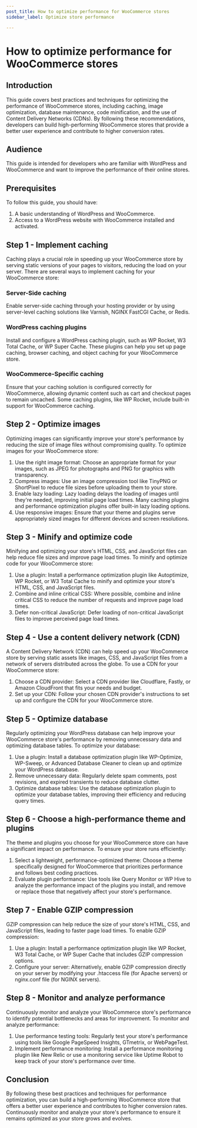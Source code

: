 ```yaml
---
post_title: How to optimize performance for WooCommerce stores
sidebar_label: Optimize store performance

---
```


# How to optimize performance for WooCommerce stores

## Introduction

This guide covers best practices and techniques for optimizing the performance of WooCommerce stores, including caching, image optimization, database maintenance, code minification, and the use of Content Delivery Networks (CDNs). By following these recommendations, developers can build high-performing WooCommerce stores that provide a better user experience and contribute to higher conversion rates.

## Audience

This guide is intended for developers who are familiar with WordPress and WooCommerce and want to improve the performance of their online stores.

## Prerequisites

To follow this guide, you should have:

1. A basic understanding of WordPress and WooCommerce.
2. Access to a WordPress website with WooCommerce installed and activated.

## Step 1 - Implement caching

Caching plays a crucial role in speeding up your WooCommerce store by serving static versions of your pages to visitors, reducing the load on your server. There are several ways to implement caching for your WooCommerce store:

### Server-Side caching

Enable server-side caching through your hosting provider or by using server-level caching solutions like Varnish, NGINX FastCGI Cache, or Redis.

### WordPress caching plugins

Install and configure a WordPress caching plugin, such as WP Rocket, W3 Total Cache, or WP Super Cache. These plugins can help you set up page caching, browser caching, and object caching for your WooCommerce store.

### WooCommerce-Specific caching

Ensure that your caching solution is configured correctly for WooCommerce, allowing dynamic content such as cart and checkout pages to remain uncached. Some caching plugins, like WP Rocket, include built-in support for WooCommerce caching.

## Step 2 - Optimize images

Optimizing images can significantly improve your store's performance by reducing the size of image files without compromising quality. To optimize images for your WooCommerce store:

1. Use the right image format: Choose an appropriate format for your images, such as JPEG for photographs and PNG for graphics with transparency.
2. Compress images: Use an image compression tool like TinyPNG or ShortPixel to reduce file sizes before uploading them to your store.
3. Enable lazy loading: Lazy loading delays the loading of images until they're needed, improving initial page load times. Many caching plugins and performance optimization plugins offer built-in lazy loading options.
4. Use responsive images: Ensure that your theme and plugins serve appropriately sized images for different devices and screen resolutions.

## Step 3 - Minify and optimize code

Minifying and optimizing your store's HTML, CSS, and JavaScript files can help reduce file sizes and improve page load times. To minify and optimize code for your WooCommerce store:

1. Use a plugin: Install a performance optimization plugin like Autoptimize, WP Rocket, or W3 Total Cache to minify and optimize your store's HTML, CSS, and JavaScript files.
2. Combine and inline critical CSS: Where possible, combine and inline critical CSS to reduce the number of requests and improve page load times.
3. Defer non-critical JavaScript: Defer loading of non-critical JavaScript files to improve perceived page load times.

## Step 4 - Use a content delivery network (CDN)

A Content Delivery Network (CDN) can help speed up your WooCommerce store by serving static assets like images, CSS, and JavaScript files from a network of servers distributed across the globe. To use a CDN for your WooCommerce store:

1. Choose a CDN provider: Select a CDN provider like Cloudflare, Fastly, or Amazon CloudFront that fits your needs and budget.
2. Set up your CDN: Follow your chosen CDN provider's instructions to set up and configure the CDN for your WooCommerce store.

## Step 5 - Optimize database

Regularly optimizing your WordPress database can help improve your WooCommerce store's performance by removing unnecessary data and optimizing database tables. To optimize your database:

1. Use a plugin: Install a database optimization plugin like WP-Optimize, WP-Sweep, or Advanced Database Cleaner to clean up and optimize your WordPress database.
2. Remove unnecessary data: Regularly delete spam comments, post revisions, and expired transients to reduce database clutter.
3. Optimize database tables: Use the database optimization plugin to optimize your database tables, improving their efficiency and reducing query times.

## Step 6 - Choose a high-performance theme and plugins

The theme and plugins you choose for your WooCommerce store can have a significant impact on performance. To ensure your store runs efficiently:

1. Select a lightweight, performance-optimized theme: Choose a theme specifically designed for WooCommerce that prioritizes performance and follows best coding practices.
2. Evaluate plugin performance: Use tools like Query Monitor or WP Hive to analyze the performance impact of the plugins you install, and remove or replace those that negatively affect your store's performance.

## Step 7 - Enable GZIP compression

GZIP compression can help reduce the size of your store's HTML, CSS, and JavaScript files, leading to faster page load times. To enable GZIP compression:

1. Use a plugin: Install a performance optimization plugin like WP Rocket, W3 Total Cache, or WP Super Cache that includes GZIP compression options.
2. Configure your server: Alternatively, enable GZIP compression directly on your server by modifying your .htaccess file (for Apache servers) or nginx.conf file (for NGINX servers).

## Step 8 - Monitor and analyze performance

Continuously monitor and analyze your WooCommerce store's performance to identify potential bottlenecks and areas for improvement. To monitor and analyze performance:

1. Use performance testing tools: Regularly test your store's performance using tools like Google PageSpeed Insights, GTmetrix, or WebPageTest.
2. Implement performance monitoring: Install a performance monitoring plugin like New Relic or use a monitoring service like Uptime Robot to keep track of your store's performance over time.

## Conclusion

By following these best practices and techniques for performance optimization, you can build a high-performing WooCommerce store that offers a better user experience and contributes to higher conversion rates. Continuously monitor and analyze your store's performance to ensure it remains optimized as your store grows and evolves.
